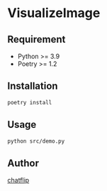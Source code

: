 # VisualizeImage

## Requirement

- Python >= 3.9
- Poetry >= 1.2

## Installation

```bash
poetry install
```

## Usage

```bash
python src/demo.py
```

## Author

[chatflip](https://github.com/chatflip)
